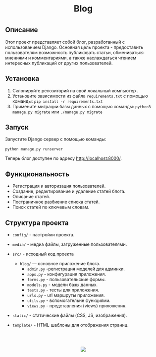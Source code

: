 <h1 align="center"> 
Blog
<h1></h1>

## Описание

Этот проект представляет собой блог, разработанный с использованием Django. Основная цель проекта - предоставить пользователям возможность публиковать статьи, обмениваться мнениями и комментариями, а также наслаждаться чтением интересных публикаций от других пользователей.

## Установка

1. Склонируйте репозиторий на свой локальный компьютер .
2. Установите зависимости из файла `requirements.txt` с помощью команды: `pip install -r requirements.txt`
3. Примените миграции базы данных с помощью команды: `python3 manage.py migrate` или `./manage.py migrate`

## Запуск

Запустите Django сервер с помощью команды:
<br/>
<br/>
`python manage.py runserver`

Теперь блог доступен по адресу [http://localhost:8000/](http://localhost:8000/).

## Функциональность

- Регистрация и авторизация пользователей.
- Создание, редактирование и удаление статей блога.
- Описание статей.
- Постраничное разбиение списка статей.
- Поиск статей по ключевым словам.


## Структура проекта
- `config/` - настройки проекта.
- `media/` - медиа файлы, загруженные пользователями.
- `src/` - исходный код проекта
  - `blog/` — основное приложение блога.
    - `admin.py` -регистрация моделей для админки.
    - `apps.py` - конфигурация приложения.
    - `forms.py` - пользовательские формы.
    - `models.py` - модели базы данных.
    - `tests.py` - тесты для приложения.
    - `urls.py` - url маршруты приложения.
    - `utils.py` - вспомогательне функциями.
    - `views.py` -  представления (views) приложения.

- `static/` - статические файлы (CSS, JS, изображения).
- `template/` - HTML-шаблоны для отображения страниц.


<br/>
<br/>
<p align="center">
  <img src="https://capsule-render.vercel.app/api?type=waving&color=dd6ee0&height=80&section=footer"/>
</p>
